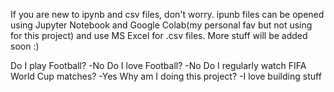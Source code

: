 If you are new to ipynb and csv files, don't worry.
ipunb files can be opened using Jupyter Notebook and Google Colab(my personal fav but not using for this project) and 
use MS Excel for .csv files.
More stuff will be added soon :)

Do I play Football?
-No
Do I love Football?
-No
Do I regularly watch FIFA World Cup matches?
-Yes
Why am I doing this project?
-I love building stuff
